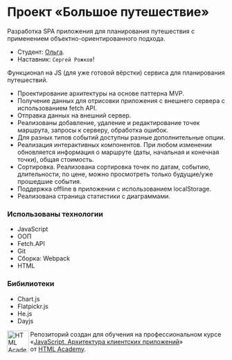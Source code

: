 # Проект «Большое путешествие»

Разработка SPA приложения для планирования путешествия с применением объектно-ориентированного подхода.

* Студент: [Ольга](https://up.htmlacademy.ru/ecmascript/16/user/772841).
* Наставник: `Сергей Рожков`!

Функционал на JS (для уже готовой вёрстки) сервиса для планирования путешествий. 

- Проектирование архитектуры на основе паттерна MVP.  
- Получение данных для отрисовки приложения с внешнего сервера с использованием fetch API.  
- Отправка данных на внешний сервер.  
- Реализованы добавление, удаление  и редактирование точек маршрута, запросы к серверу,  обработка ошибок.  
- Для разных типов событий доступны разные дополнительные опции.  
- Реализация интерактивных компонентов. При любом изменении обновляется информация о маршруте (даты, начальная и конечная точки), общая стоимость.  
- Сортировка. Реализована сортировка точек по датам, событию, длительности, по цене, можно просмотреть только будущие/уже прошедшие события.  
- Поддержка оffline в приложении с использованием localStorage.  
- Реализована страница статистики с диаграммами.

### Использованы технологии

* JavaScript
* ООП
* Fetch.API
* Git
* Сборка: Webpack
* HTML

### Бибилиотеки

*  Chart.js
*  Flatpickr.js
*  He.js
*  Dayjs


<a href="https://htmlacademy.ru/intensive/ecmascript"><img align="left" width="50" height="50" title="HTML Academy" src="https://up.htmlacademy.ru/static/img/intensive/ecmascript/logo-for-github.svg"></a>

Репозиторий создан для обучения на профессиональном курсе «[JavaScript. Архитектура клиентских приложений](https://htmlacademy.ru/intensive/ecmascript)» от [HTML Academy](https://htmlacademy.ru).

[check-image]: https://github.com/htmlacademy-ecmascript/772841-big-trip-16/workflows/Project%20check/badge.svg?branch=master
[check-url]: https://github.com/htmlacademy-ecmascript/772841-big-trip-16/actions
